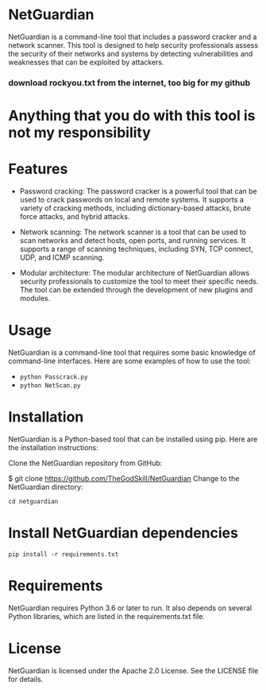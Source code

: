 # NetGuardian
NetGuardian is a command-line tool that includes a password cracker and a network scanner. This tool is designed to help security professionals assess the security of their networks and systems by detecting vulnerabilities and weaknesses that can be exploited by attackers.

### download rockyou.txt from the internet, too big for my github

# Anything that you do with this tool is not my responsibility

# Features
- Password cracking: The password cracker is a powerful tool that can be used to crack passwords on local and remote systems. It supports a variety of cracking methods, including dictionary-based attacks, brute force attacks, and hybrid attacks.

- Network scanning: The network scanner is a tool that can be used to scan networks and detect hosts, open ports, and running services. It supports a range of scanning techniques, including SYN, TCP connect, UDP, and ICMP scanning.

- Modular architecture: The modular architecture of NetGuardian allows security professionals to customize the tool to meet their specific needs. The tool can be extended through the development of new plugins and modules.

# Usage
NetGuardian is a command-line tool that requires some basic knowledge of command-line interfaces. Here are some examples of how to use the tool:

- ```python Passcrack.py```
- ```python NetScan.py```

# Installation
NetGuardian is a Python-based tool that can be installed using pip. Here are the installation instructions:

Clone the NetGuardian repository from GitHub:

$ git clone https://github.com/TheGodSkill/NetGuardian
Change to the NetGuardian directory:

 ```cd netguardian```
# Install NetGuardian dependencies
```pip install -r requirements.txt``` 

# Requirements
NetGuardian requires Python 3.6 or later to run. It also depends on several Python libraries, which are listed in the requirements.txt file.

# License
NetGuardian is licensed under the Apache 2.0 License. See the LICENSE file for details.
